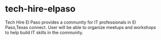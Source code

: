 # tech-hire-elpaso
Tech Hire El Paso provides a community for IT professionals in El Paso,Texas connect. User will be able to organize meetups and workshops to help build IT skills in the community.
